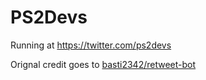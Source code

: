 # PS2Devs
Running at https://twitter.com/ps2devs

Orignal credit goes to [basti2342/retweet-bot](https://github.com/basti2342/retweet-bot)
